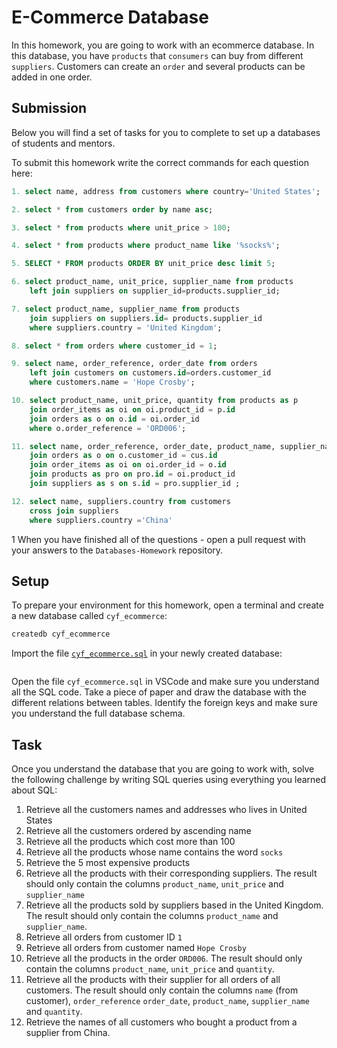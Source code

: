 # E-Commerce Database

In this homework, you are going to work with an ecommerce database. In this database, you have `products` that `consumers` can buy from different `suppliers`. Customers can create an `order` and several products can be added in one order.

## Submission

Below you will find a set of tasks for you to complete to set up a databases of students and mentors.

To submit this homework write the correct commands for each question here:

```sql
1. select name, address from customers where country='United States'; 

2. select * from customers order by name asc; 

3. select * from products where unit_price > 100;

4. select * from products where product_name like '%socks%';

5. SELECT * FROM products ORDER BY unit_price desc limit 5;

6. select product_name, unit_price, supplier_name from products
    left join suppliers on supplier_id=products.supplier_id; 

7. select product_name, supplier_name from products 
    join suppliers on suppliers.id= products.supplier_id  
    where suppliers.country = 'United Kingdom'; 

8. select * from orders where customer_id = 1;

9. select name, order_reference, order_date from orders 
    left join customers on customers.id=orders.customer_id
    where customers.name = 'Hope Crosby';

10. select product_name, unit_price, quantity from products as p
    join order_items as oi on oi.product_id = p.id
    join orders as o on o.id = oi.order_id 
    where o.order_reference = 'ORD006';

11. select name, order_reference, order_date, product_name, supplier_name, quantity from customers as cus
    join orders as o on o.customer_id = cus.id 
    join order_items as oi on oi.order_id = o.id 
    join products as pro on pro.id = oi.product_id 
    join suppliers as s on s.id = pro.supplier_id ;

12. select name, suppliers.country from customers
    cross join suppliers 
    where suppliers.country ='China'


```
1
When you have finished all of the questions - open a pull request with your answers to the `Databases-Homework` repository.

## Setup

To prepare your environment for this homework, open a terminal and create a new database called `cyf_ecommerce`:

```sql
createdb cyf_ecommerce
```

Import the file [`cyf_ecommerce.sql`](./cyf_ecommerce.sql) in your newly created database:

```sql

```

Open the file `cyf_ecommerce.sql` in VSCode and make sure you understand all the SQL code. Take a piece of paper and draw the database with the different relations between tables. Identify the foreign keys and make sure you understand the full database schema.

## Task

Once you understand the database that you are going to work with, solve the following challenge by writing SQL queries using everything you learned about SQL:

1. Retrieve all the customers names and addresses who lives in United States
2. Retrieve all the customers ordered by ascending name
3. Retrieve all the products which cost more than 100
4. Retrieve all the products whose name contains the word `socks`
5. Retrieve the 5 most expensive products
6. Retrieve all the products with their corresponding suppliers. The result should only contain the columns `product_name`, `unit_price` and `supplier_name`
7. Retrieve all the products sold by suppliers based in the United Kingdom. The result should only contain the columns `product_name` and `supplier_name`.
8. Retrieve all orders from customer ID `1`
9. Retrieve all orders from customer named `Hope Crosby`
10. Retrieve all the products in the order `ORD006`. The result should only contain the columns `product_name`, `unit_price` and `quantity`.
11. Retrieve all the products with their supplier for all orders of all customers. The result should only contain the columns `name` (from customer), `order_reference` `order_date`, `product_name`, `supplier_name` and `quantity`.
12. Retrieve the names of all customers who bought a product from a supplier from China.

